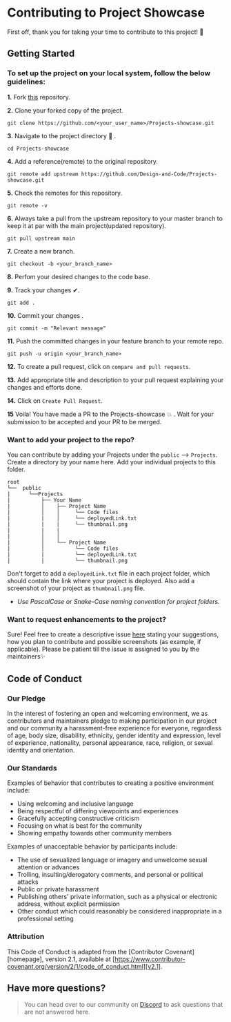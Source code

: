 # Contributing to Project Showcase

First off, thank you for taking your time to contribute to this project! 🎉

## Getting Started

### To set up the project on your local system, follow the below guidelines: 

**1.**  Fork [this](https://github.com/Design-and-Code/Projects-showcase) repository.

**2.**  Clone your forked copy of the project.

```
git clone https://github.com/<your_user_name>/Projects-showcase.git
```

**3.** Navigate to the project directory :file_folder: .

```
cd Projects-showcase
```

**4.** Add a reference(remote) to the original repository.

```
git remote add upstream https://github.com/Design-and-Code/Projects-showcase.git
```

**5.** Check the remotes for this repository.

```
git remote -v
```

**6.** Always take a pull from the upstream repository to your master branch to keep it at par with the main project(updated repository).

```
git pull upstream main
```

**7.** Create a new branch.

```
git checkout -b <your_branch_name>
```

**8.** Perfom your desired changes to the code base.

**9.** Track your changes ✔. 

```
git add . 
```

**10.** Commit your changes .

```
git commit -m "Relevant message"
```

**11.** Push the committed changes in your feature branch to your remote repo.

```
git push -u origin <your_branch_name>
```

**12.** To create a pull request, click on `compare and pull requests`.

**13.** Add appropriate title and description to your pull request explaining your changes and efforts done.

**14.** Click on `Create Pull Request`.


**15** Voila! You have made a PR to the Projects-showcase 💥 . Wait for your submission to be accepted and your PR to be merged.

### Want to add your project to the repo? 

You can contribute by adding your Projects under the `public` --> `Projects`.  Create a directory by your name here. Add your individual projects to this folder.

```
root
└──  public
|      └──Projects
|          ├── Your Name
|          │    ├── Project Name
|          │    │     └── Code files
|          |    │     └── deployedLink.txt
|          |    |     └── thumbnail.png
|          |    |
|          │    │
|          │    └── Project Name
|          │          └── Code files
|          |          └── deployedLink.txt
|          |          └── thumbnail.png
```

Don't forget to add a `deployedLink.txt` file in each project folder, which should contain the link where your project is deployed. Also add a screenshot of your project as `thumbnail.png` file.

* *Use PascalCase or Snake-Case naming convention for project folders.*

### Want to request enhancements to the project?

Sure! Feel free to create a descriptive issue [here](https://github.com/Design-and-Code/Projects-showcase/issues/new) stating your suggestions, how you plan to contribute and possible screenshots (as example, if applicable). Please be patient till the issue is assigned to you by the maintainers✨

## Code of Conduct

### Our Pledge
In the interest of fostering an open and welcoming environment, we as contributors and maintainers pledge to making participation in our project and our community a harassment-free experience for everyone, regardless of age, body size, disability, ethnicity, gender identity and expression, level of experience, nationality, personal appearance, race, religion, or sexual identity and orientation.

### Our Standards
Examples of behavior that contributes to creating a positive environment include:

- Using welcoming and inclusive language
- Being respectful of differing viewpoints and experiences
- Gracefully accepting constructive criticism
- Focusing on what is best for the community
- Showing empathy towards other community members

Examples of unacceptable behavior by participants include:

- The use of sexualized language or imagery and unwelcome sexual attention or advances
- Trolling, insulting/derogatory comments, and personal or political attacks
- Public or private harassment
- Publishing others' private information, such as a physical or electronic address, without explicit permission
- Other conduct which could reasonably be considered inappropriate in a professional setting

### Attribution

This Code of Conduct is adapted from the [Contributor Covenant][homepage],
version 2.1, available at
[https://www.contributor-covenant.org/version/2/1/code_of_conduct.html][v2.1].

## Have more questions?

> You can head over to our community on [Discord](https://discord.gg/) to ask questions that are not answered here.
